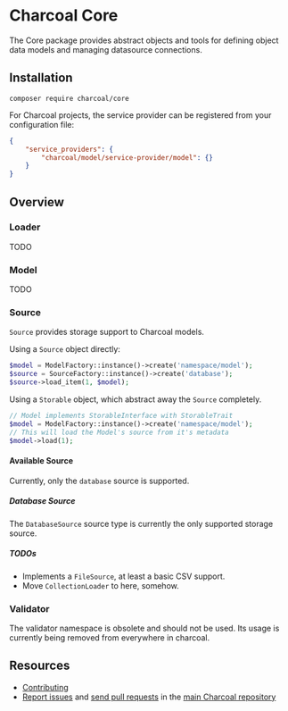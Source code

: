 Charcoal Core
=============

The Core package provides abstract objects and tools for defining object data models and managing datasource connections.

## Installation

```shell
composer require charcoal/core
```

For Charcoal projects, the service provider can be registered from your configuration file:

```json
{
    "service_providers": {
        "charcoal/model/service-provider/model": {}
    }
}
```

## Overview

### Loader

TODO

### Model

TODO

### Source

`Source` provides storage support to Charcoal models.

Using a `Source` object directly:

```php
$model = ModelFactory::instance()->create('namespace/model');
$source = SourceFactory::instance()->create('database');
$source->load_item(1, $model);
```

Using a `Storable` object, which abstract away the `Source` completely.

```php
// Model implements StorableInterface with StorableTrait
$model = ModelFactory::instance()->create('namespace/model');
// This will load the Model's source from it's metadata
$model->load(1);
```

#### Available Source

Currently, only the `database` source is supported.

##### Database Source

The `DatabaseSource` source type is currently the only supported storage source.

##### TODOs

* Implements a `FileSource`, at least a basic CSV support.
* Move `CollectionLoader` to here, somehow.

### Validator

The validator namespace is obsolete and should not be used.
Its usage is currently being removed from everywhere in charcoal.

## Resources

* [Contributing](https://github.com/charcoalphp/charcoal/blob/main/CONTRIBUTING.md)
* [Report issues](https://github.com/charcoalphp/charcoal/issues) and
  [send pull requests](https://github.com/charcoalphp/charcoal/pulls)
  in the [main Charcoal repository](https://github.com/charcoalphp/charcoal)
